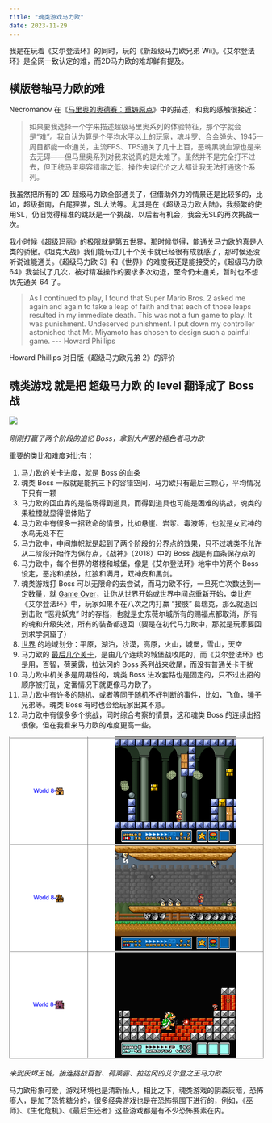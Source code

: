 ```yaml
---
title: "魂类游戏马力欧"
date: 2023-11-29
---
```


我是在玩着《艾尔登法环》的同时，玩的《新超级马力欧兄弟 Wii》。《艾尔登法环》是全网一致认定的难，而2D马力欧的难却鲜有提及。

## 横版卷轴马力欧的难

Necromanov 在《[马里奥的奥德赛：重铸原点](https://zhuanlan.zhihu.com/p/30826521)》中的描述，和我的感触很接近：

> 如果要我选择一个字来描述超级马里奥系列的体验特征，那个字就会是“难”。我自认为算是个平均水平以上的玩家，魂斗罗、合金弹头、1945一周目都能一命通关，主流FPS、TPS通关了几十上百，恶魂黑魂血源也是来去无碍——但马里奥系列对我来说真的是太难了。虽然并不是完全打不过去，但正统马里奥容错率之低，操作失误代价之大都让我无法打通这个系列。

我虽然把所有的 2D 超级马力欧全部通关了，但借助外力的情景还是比较多的，比如，超级指南，白尾狸猫，SL大法等。尤其是在《超级马力欧大陆》，我频繁的使用SL，仍旧觉得精准的跳跃是一个挑战，以后若有机会，我会无SL的再次挑战一次。

我小时候《超级玛丽》的极限就是第五世界，那时候觉得，能通关马力欧的真是人类的骄傲。《坦克大战》我们能玩过几十个关卡就已经很有成就感了，那时候还没听说谁能通关。《超级马力欧 3》和《世界》的难度我还是能接受的，《超级马力欧 64》我尝试了几次，被对精准操作的要求多次劝退，至今仍未通关，暂时也不想优先通关 64 了。

> As I continued to play, I found that Super Mario Bros. 2 asked me again and again to take a leap of faith and that each of those leaps resulted in my immediate death. This was not a fun game to play. It was punishment. Undeserved punishment. I put down my controller astonished that Mr. Miyamoto has chosen to design such a painful game. --- Howard Phillips

Howard Phillips 对日版《超级马力欧兄弟 2》的评价

## 魂类游戏 就是把 超级马力欧 的 level 翻译成了 Boss 战

<img src='/img/mario-progress.png' width="600">

_刚刚打赢了两个阶段的追忆 Boss，拿到大卢恩的褪色者马力欧_

重要的类比和难度对比有：

1. 马力欧的关卡进度，就是 Boss 的血条
1. 魂类 Boss 一般就是能抗三下的容错空间，马力欧只有最后三颗心，平均情况下只有一颗
1. 马力欧的回血靠的是临场得到道具，而得到道具也可能是困难的挑战，魂类的果粒橙就显得很体贴了
1. 马力欧中有很多一招致命的情景，比如悬崖、岩浆、毒液等，也就是女武神的水鸟无处不在
1. 马力欧中，中间旗帜就是起到了两个阶段的分界点的效果，只不过魂类不允许从二阶段开始作为保存点，《战神》（2018）中的 Boss 战是有血条保存点的
1. 马力欧中，每个世界的塔楼和城堡，像是《艾尔登法环》地牢中的两个 Boss 设定，恶兆和接肢，红狼和满月，双神皮和黑剑。
1. 魂类游戏打 Boss 可以无限命的去尝试，而马力欧不行，一旦死亡次数达到一定数量，就 [Game Over](https://www.mariowiki.com/Game_Over)，让你从世界开始或世界中间点重新开始，类比在《艾尔登法环》中，玩家如果不在八次之内打赢 “接肢” 葛瑞克，那么就退回到击败 “恶兆妖鬼” 时的存档，也就是史东薇尔城所有的赐福点都取消，所有的魂和升级失效，所有的装备都退回（要是在初代马力欧中，那就是玩家要回到求学洞窟了） 
1. [世界](https://www.mariowiki.com/World) 的地域划分：平原，湖泊，沙漠，高原，火山，城堡，雪山，天空
1. 马力欧的 [最后几个关卡](https://www.mariowiki.com/Dark_Land)，是由几个连续的城堡战收尾的，而《艾尔登法环》也是用，百智，荷莱露，拉达冈的 Boss 系列战来收尾，而没有普通关卡干扰
1. 马力欧中机关多是周期性的，魂类 Boss 进攻套路也是固定的，只不过出招的顺序被打乱，定番情况下就更像马力欧了。
1. 马力欧中有许多的随机、或者等同于随机不好判断的事件，比如，飞鱼，锤子兄弟等。魂类 Boss 有时也会给玩家出其不意。
1. 马力欧中有很多多个挑战，同时综合考察的情景，这和魂类 Boss 的连续出招很像，但在我看来马力欧的难度更高一些。

<img src='/img/mario-3-final.png' width="600">

_来到灰烬王城，接连挑战百智、荷莱露、拉达冈的艾尔登之王马力欧_

马力欧形象可爱，游戏环境也是清新怡人，相比之下，魂类游戏的阴森灰暗，恐怖瘆人，是加了恐怖糖分的，很多经典游戏也是在恐怖氛围下进行的，例如，《巫师》、《生化危机》、《最后生还者》这些游戏都是有不少恐怖要素在内。

<!-- ## 《艾尔登法环》的集大成

当然，《艾尔登法环》和其他游戏相似之处也很多，例如：

1. 《塞尔达传说：旷野之息》中击杀四神兽（主要支线）的目的，是为了降低 Boss 的难度，而在《艾尔登法环》中，完成支线任务，可以召唤NPC帮忙打，属于对支线任务的奖励了
1. 《宝可梦》中的特殊进攻，《艾尔登法环》中的魔属性和圣属性 -->